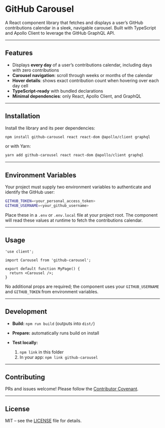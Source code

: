 # GitHub Carousel

A React component library that fetches and displays a user’s GitHub contributions calendar in a sleek, navigable carousel. Built with TypeScript and Apollo Client to leverage the GitHub GraphQL API.

---

## Features

* Displays **every day** of a user’s contributions calendar, including days with zero contributions
* **Carousel navigation**: scroll through weeks or months of the calendar
* **Hover details**: shows exact contribution count when hovering over each day cell
* **TypeScript-ready** with bundled declarations
* **Minimal dependencies**: only React, Apollo Client, and GraphQL

---

## Installation

Install the library and its peer dependencies:

```bash
npm install github-carousel react react-dom @apollo/client graphql
```

or with Yarn:

```bash
yarn add github-carousel react react-dom @apollo/client graphql
```

---

## Environment Variables

Your project must supply two environment variables to authenticate and identify the GitHub user:

```bash
GITHUB_TOKEN=<your_personal_access_token>
GITHUB_USERNAME=<your_github_username>
```

Place these in a `.env` or `.env.local` file at your project root. The component will read these values at runtime to fetch the contributions calendar.

---

## Usage

```tsx
'use client';

import Carousel from 'github-carousel';

export default function MyPage() {
  return <Carousel />;
}
```

No additional props are required; the component uses your `GITHUB_USERNAME` and `GITHUB_TOKEN` from environment variables.

---

## Development

* **Build:** `npm run build` (outputs into `dist/`)
* **Prepare:** automatically runs build on install
* **Test locally:**

  1. `npm link` in this folder
  2. In your app: `npm link github-carousel`

---

## Contributing

PRs and issues welcome! Please follow the [Contributor Covenant](https://www.contributor-covenant.org).

---

## License

MIT – see the [LICENSE](LICENSE) file for details.
